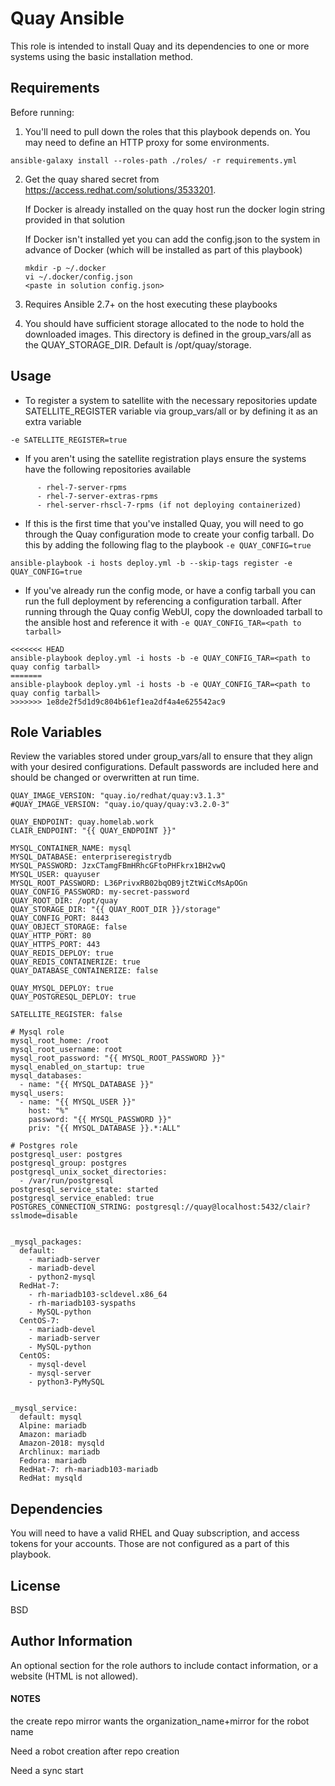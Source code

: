 Quay Ansible
=========

This role is intended to install Quay and its dependencies to one or more systems using the basic installation method.

Requirements
------------

Before running:

1) You'll need to pull down the roles that this playbook depends on. You may need to define an HTTP proxy for some environments.

 ```
 ansible-galaxy install --roles-path ./roles/ -r requirements.yml
 ```

2) Get the quay shared secret from https://access.redhat.com/solutions/3533201.

     If Docker is already installed on the quay host run the docker login string provided in that solution

     If Docker isn't installed yet you can add the config.json to the system in advance of Docker (which will be installed as part of this playbook)

     ```
     mkdir -p ~/.docker
     vi ~/.docker/config.json
     <paste in solution config.json>
     ```

3) Requires Ansible 2.7+ on the host executing these playbooks

4) You should have sufficient storage allocated to the node to hold the downloaded images. This directory is defined in the group_vars/all as the QUAY_STORAGE_DIR. Default is /opt/quay/storage.


Usage
-----


 + To register a system to satellite with the necessary repositories update SATELLITE_REGISTER variable via group_vars/all or by defining it as an extra variable
 ```
 -e SATELLITE_REGISTER=true
 ```

 + If you aren't using the satellite registration plays ensure the systems have the following repositories available

 ```
       - rhel-7-server-rpms
       - rhel-7-server-extras-rpms
       - rhel-server-rhscl-7-rpms (if not deploying containerized)
```

+ If this is the first time that you've installed Quay, you will need to go through the Quay configuration mode to create your config tarball. Do this by adding the following flag to the playbook `-e QUAY_CONFIG=true`

```
ansible-playbook -i hosts deploy.yml -b --skip-tags register -e QUAY_CONFIG=true
```


+ If you've already run the config mode, or have a config tarball you can run the full deployment by referencing a configuration tarball. After running through the Quay config WebUI, copy the downloaded tarball to the ansible host and reference it with `-e QUAY_CONFIG_TAR=<path to tarball>`


```
<<<<<<< HEAD
ansible-playbook deploy.yml -i hosts -b -e QUAY_CONFIG_TAR=<path to quay config tarball>
=======
ansible-playbook deploy.yml -i hosts -b -e QUAY_CONFIG_TAR=<path to quay config tarball>
>>>>>>> 1e8de2f5d1d9c804b61ef1ea2df4a4e625542ac9
```



Role Variables
--------------

Review the variables stored under group_vars/all to ensure that they align with your desired configurations. Default passwords are included here and should be changed or overwritten at run time.

```
QUAY_IMAGE_VERSION: "quay.io/redhat/quay:v3.1.3"
#QUAY_IMAGE_VERSION: "quay.io/quay/quay:v3.2.0-3"

QUAY_ENDPOINT: quay.homelab.work
CLAIR_ENDPOINT: "{{ QUAY_ENDPOINT }}"

MYSQL_CONTAINER_NAME: mysql
MYSQL_DATABASE: enterpriseregistrydb
MYSQL_PASSWORD: JzxCTamgFBmHRhcGFtoPHFkrx1BH2vwQ
MYSQL_USER: quayuser
MYSQL_ROOT_PASSWORD: L36PrivxRB02bqOB9jtZtWiCcMsApOGn
QUAY_CONFIG_PASSWORD: my-secret-password
QUAY_ROOT_DIR: /opt/quay
QUAY_STORAGE_DIR: "{{ QUAY_ROOT_DIR }}/storage"
QUAY_CONFIG_PORT: 8443
QUAY_OBJECT_STORAGE: false
QUAY_HTTP_PORT: 80
QUAY_HTTPS_PORT: 443
QUAY_REDIS_DEPLOY: true
QUAY_REDIS_CONTAINERIZE: true
QUAY_DATABASE_CONTAINERIZE: false

QUAY_MYSQL_DEPLOY: true
QUAY_POSTGRESQL_DEPLOY: true

SATELLITE_REGISTER: false

# Mysql role
mysql_root_home: /root
mysql_root_username: root
mysql_root_password: "{{ MYSQL_ROOT_PASSWORD }}"
mysql_enabled_on_startup: true
mysql_databases:
  - name: "{{ MYSQL_DATABASE }}"
mysql_users:
  - name: "{{ MYSQL_USER }}"
    host: "%"
    password: "{{ MYSQL_PASSWORD }}"
    priv: "{{ MYSQL_DATABASE }}.*:ALL"

# Postgres role
postgresql_user: postgres
postgresql_group: postgres
postgresql_unix_socket_directories:
  - /var/run/postgresql
postgresql_service_state: started
postgresql_service_enabled: true
POSTGRES_CONNECTION_STRING: postgresql://quay@localhost:5432/clair?sslmode=disable


_mysql_packages:
  default:
    - mariadb-server
    - mariadb-devel
    - python2-mysql
  RedHat-7:
    - rh-mariadb103-scldevel.x86_64
    - rh-mariadb103-syspaths
    - MySQL-python
  CentOS-7:
    - mariadb-devel
    - mariadb-server
    - MySQL-python
  CentOS:
    - mysql-devel
    - mysql-server
    - python3-PyMySQL


_mysql_service:
  default: mysql
  Alpine: mariadb
  Amazon: mariadb
  Amazon-2018: mysqld
  Archlinux: mariadb
  Fedora: mariadb
  RedHat-7: rh-mariadb103-mariadb
  RedHat: mysqld

```

Dependencies
------------

You will need to have a valid RHEL and Quay subscription, and access tokens for your accounts. Those are not configured as a part of this playbook.


License
-------

BSD

Author Information
------------------

An optional section for the role authors to include contact information, or a website (HTML is not allowed).



#### NOTES
the create repo mirror wants the organization_name+mirror for the robot name

Need a robot creation after repo creation

Need a sync start  
